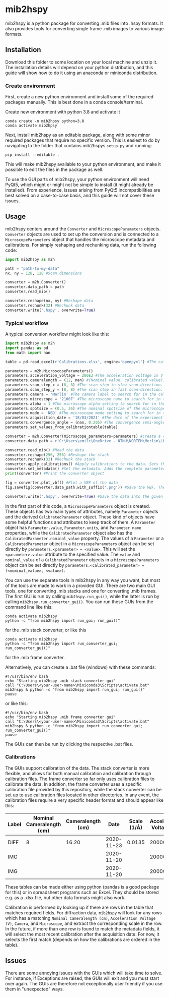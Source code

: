 # mib2hspy
mib2hspy is a python package for converting .mib files into .hspy formats. It also provides tools for converting single frame .mib images to various image formats.

## Installation
Download this folder to some location on your local machine and unzip it. The installation details will depend on your python distribution, and this guide will show how to do it using an anaconda or miniconda distribution.

### Create environment
First, create a new python environment and install some of the required packages manually. This is best done in a conda console/terminal.

Create new environment with python 3.8 and activate it
````shell script
conda create -n mib2hpsy python=3.8
conda activate mib2hpsy
```` 

Next, install mib2hspy as an editable package, along with some minor required packages that require no specific version. This is easiest to do by navigating to the folder that contains mib2hspys `setup.py` and running:
```shell script
pip install --editable .
```
This will make mib2hspy available to your python environment, and make it possible to edit the files in the package as well.

To use the GUI parts of mib2hspy, your python environment will need PyQt5, which might or might not be simple to install (it might already be installed). From experience, issues arising from PyQt5 incompatibilities are best solved on a case-to-case basis, and this guide will not cover these issues. 

## Usage
mib2hspy centers around the `Converter` and `MicroscopeParameters` objects. `Converter` objects are used to set up the conversion and is connected to a `MicroscopeParameters` object that handles the microscope metadata and calibrations. For simply reshaping and rechunking data, run the following code:
```python
import mib2hspy as m2h

path = "path-to-my-data"
nx, ny = 128, 128 #Scan dimensions

converter = m2h.Converter()
converter.data_path = path
converter.read_mib()

converter.reshape(nx, ny) #Reshape data
converter.rechunk(32) #Rechunk data
converter.write('.hspy', overwrite=True)

```

### Typical workflow
A typical conversion workflow might look like this:
```python
import mib2hspy as m2h
import pandas as pd
from math import nan

table = pd.read_excel(r'Calibrations.xlsx', engine='openpyxl') #The calibration table to be used for calibrating the microscope parameters.

parameters = m2h.MicroscopeParameters()
parameters.acceleration_voltage = 200E3 #The acceleration voltage in V
parameters.cameralength = (12, nan) #(Nominal value, calibrated value). The calibrated value will be calibrated later if a match is found in the calibration table.
parameters.scan_step_x = (8, 8) #The scan step in slow scan-direction. Setting both nominal and calibrated value ensures a value is set. Calibrated value will be changed if a matching value is found in the calibration table.
parameters.scan_step_y = (8, 8) #The scan step in fast scan-direction. Setting both nominal and calibrated value ensures a value is set. Calibrated value will be changed if a matching value is found in the calibration table.
parameters.camera = 'Merlin' #The camera label to search for in the calibration table
parameters.microscope = '2100F' #The microscope name to search for in the calibration table
parameters.alpha = 1 #The microscope alpha-setting to search for in the calibration table
parameters.spotsize = (0.5, 36) #The nominal spotsize of the microscope and the actual beam size - only for information at the moment
parameters.mode = 'NBD' #The microscope mode setting to search for in the calibration table
parameters.acquisition_date = '18/03/2021' #The date of the experiment - only for information at the moment
parameters.convergence_angle = (nan, 0.205) #The convergence semi-angle of the beam - only for information
parameters.set_values_from_calibrationtable(table)

converter = m2h.Converter(microscope_parameters=parameters) #Create a converter object connected to the microscope parameters.
converter.data_path = r'C:\Users\emilc\OneDrive - NTNU\NORTEM\Merlin\LFO\2021_03_18_P40204PV04\SED_256x256x1_8x8nm_NBD_alpha1_spot05nm_CL3-7D11_IL1-4C92_CL12cm.mib' #Set the data path to use

converter.read_mib() #Read the data
converter.reshape(256, 256) #Reshape the stack
converter.rechunk(32) #Rechunk the stack
converter.apply_calibrations() #Apply calibrations to the data. Sets the signal.axes_manager values to corresponding values in the `parameters` object
converter.set_metadata() #Set the metadata. Adds the complete parameters list to the original_metadarta of the signal
print(converter) #Print the converter object

fig = converter.plot_vbf() #Plot a VBF of the data
fig.savefig(converter.data_path.with_suffix('.png')) #Save the VBF. The converter.data_path is stored as a pathlib.Path variable, allowing nifty path operations such as `.with_suffix(...)`.

converter.write('.hspy', overwrite=True) #Save the data into the given format. Will be saved in same directory and same name as the original data.
```

In the first part of this code, a `MicroscopeParameters` object is created. These objects has two main types of attributes, namely `Parameter` objects and the derived `CalibratedParameter` object. These kind of objects have some helpful functions and attributes to keep track of them. A `Parameter` object has `Parameter.value`, `Parameter.units`, and `Parameter.name` properties, while the `CalibratedParameter` object also has the `CalibratedParameter.nominal_value` property. The values of a `Parameter` or a `CalibratedParameter` object in a `MicroscopeParameters` object can be set directly by `parameters.<parameter> = <value>`. This will set the `<parameter>.value` attribute to the specified value. The `value` and `nominal_value` of a `CalibratedParameter` objects in a `MicroscopeParameters` object can be set directly by `parameters.<calibrated_parameter> = (<nominal_value>, <value>)`.

You can use the separate tools in mib2hspy in any way you want, but most of the tools are made to work in a provided GUI. There are two main GUI tools, one for converting .mib stacks and one for converting .mib frames. The first GUI is run by calling `mib2hspy.run_gui()`, while the latter is run by calling `mib2hspy.run_converter_gui()`. You can run these GUIs from the command line like this:
```shell script
conda activate mib2hspy
python -c "from mib2hspy import run_gui; run_gui()"
```
for the .mib stack converter, or like this
```shell script
conda activate mib2hspy
python -c "from mib2hspy import run_converter_gui; run_converter_gui()"
```
for the .mib frame converter.

Alternatively, you can create a .bat file (windows) with these commands:
```shell script
#!/usr/bin/env bash
echo "Starting mib2hspy .mib stack converter gui"
call "C:\Users\<your-user-name>\Miniconda3\Scripts\activate.bat" mib2hspy & python -c "from mib2hspy import run_gui; run_gui()"
pause
```
or like this:
```shell script
#!/usr/bin/env bash
echo "Starting mib2hspy .mib frame converter gui"
call "C:\Users\<your-user-name>\Miniconda3\Scripts\activate.bat" mib2hspy & python -c "from mib2hspy import run_converter_gui; run_converter_gui()"
pause
```

The GUIs can then be run by clicking the respective .bat files.

### Calibrations
The GUIs support calibration of the data. The stack converter is more flexible, and allows for both manual calibration and calibration through calibration files. The frame converter so far only uses calibration files to calibrate the data. In addition, the frame converter uses a specific calibration file provided by this repository, while the stack converter can be set up to use calibration files located in other directories. In any event, the calibration files require a very specific header format and should appear like this:

|   Label	|   Nominal Cameralength (cm)   |   Cameralength (cm)	|   Date	|   Scale (1/Å)	|   Acceleration Voltage (V)	|   Mag mode	|   Camera	|   Microscope	|   Scale (1/nm)	   |    Scale (mrad)	|   Scale (deg)	|   Nominal Magnification ()	|   Magnification ()	   |    Scale (nm)	|   Scale (µm)	|   Mode    |
|----|----|----|----|----|----|----|----|----|----|----|----|----|----|----|----|----|
|   DIFF    |   8   |   16.20   |   2020-11-23  |   0.0135  |   20000   |   SAEDP   |   Merlin  |   2100F   |   0.00135 |   0.339450146	|   0.019449061	|   |   |   |   |   |
|   IMG    |      |      |   2020-11-20  |    |   20000   |   SAMAG   |   US1000 1  |   2100F   |     |     |       | 8000    |   9416.52 |       |   0.001486748 |   TEM |
|   IMG    |      |      |   2020-11-20  |    |   20000   |   MAG1   |   US1000 1  |   2100F   |     |     |       | 8000    |   11041 |       |   0.001268 |   TEM |
 
These tables can be made either using python (pandas is a good package for this) or in spreadsheet programs such as Excel. They should be stored e.g. as a .xlsx file, but other data formats might also work.

Calibration is performed by looking up if there are rows in the table that matches required fields. For diffraction data, `mib2hspy` will look for any rows which has a matching `Nominal Cameralength (cm)`, `Acceleration Voltage (V)`, `Camera`, and `Microscope`, and extract the corresponding scale in the row. In the future, if more than one row is found to match the metadata fields, it will select the most recent calibration after the acquisition date. For now, it selects the first match (depends on how the calibrations are ordered in the table). 

## Issues
There are some annoying issues with the GUIs which will take time to solve. For instance, if Exceptions are raised, the GUIs will exit and you must start over again. The GUIs are therefore not exceptionally user friendly if you use them in "unexpected" ways. 

